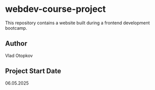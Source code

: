 # webdev-course-project

This repository contains a website built during a frontend development bootcamp.

## Author
Vlad Otopkov

## Project Start Date
06.05.2025
